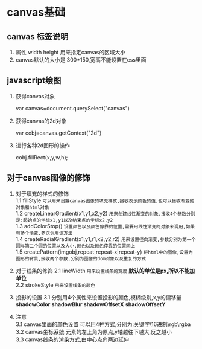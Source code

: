 # canvas基础
## canvas 标签说明   
1. 属性  width  height   用来指定canvas的区域大小   
2. canvas默认的大小是 300*150,宽高不能设置在css里面     

## javascript绘图
1.  获得canvas对象    


    var canvas=document.querySelect("canvas")   
2. 获得canvas的2d对象


    var cobj=canvas.getContext("2d")
3. 进行各种2d图形的操作


    cobj.fillRect(x,y,w,h); 
## 对于canvas图像的修饰
1.  对于填充的样式的修饰  
  1.1 fillStyle   `可以用来设置canvas图像的填充样式,接收表示颜色的值,也可以接收渐变的对象和html对象`  
  1.2 createLinearGradient(x1,y1,x2,y2)  `用来创建线性渐变的对象,接收4个参数分别是:起始点的坐标x1,y1以及结束点的坐标x2,y2`  
  1.3 addColorStop() `设置颜色以及颜色停靠的位置,需要用线性渐变的对象来调用,如果有多个渐变,多次调用该方法`   
  1.4 createRadialGradient(x1,y1,r1,x2,y2,r2)  `用来设置径向渐变,参数分别为第一个圆与第二个圆的位置以及大小,颜色以及颜色停靠的位置同上`  
  1.5 createPattern(imgobj,repeat|repeat-x|repeat-y) `将html中的图像,设置为图形的背景,接收两个参数,分别为图像的dom对象以及重复的方式`    
2. 对于线条的修饰
  2.1 lineWidth  `用来设置线条的宽度` **默认的单位是px,所以不能加单位**   
  2.2  strokeStyle  `用来设置线条的颜色`
3.  投影的设置
  3.1 分别用4个属性来设置投影的颜色,模糊级别,x,y的偏移量  
      **shadowColor**   **shadowBlur**  **shadowOffsetX**   **shadowOffsetY**  
       
4. 注意  
  3.1  canvas里面的颜色设置 可以用4种方式,分别为:关键字\16进制\rgb\rgba    
  3.2  canvas坐标系统  元素的左上角为原点,y轴越往下越大,反之越小    
  3.3  canvas线条的渲染方式,由中心点向两边延伸     

    

    
     

    
 
